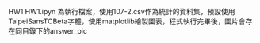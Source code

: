 HW1
HW1.ipyn 為執行檔案，使用107-2.csv作為統計的資料集，預設使用TaipeiSansTCBeta字體，使用matplotlib繪製圖表，程式執行完畢後，圖片會存在同目錄下的answer_pic

